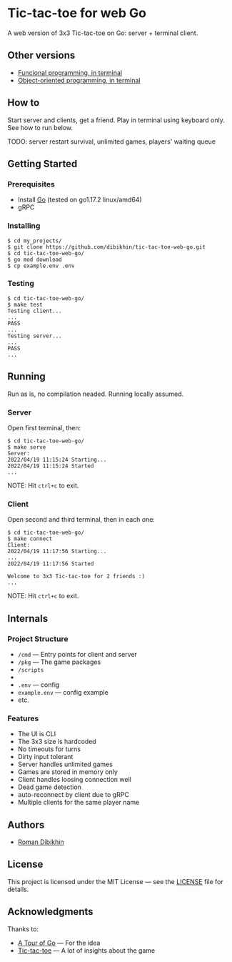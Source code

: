 # Tic-tac-toe for web Go

A web version of 3x3 Tic-tac-toe on Go: server + terminal client.

## Other versions
- [Funcional programming, in terminal](https://github.com/dibikhin/tic-tac-toe-cli-fp-go)
- [Object-oriented programming, in terminal](https://github.com/dibikhin/tic-tac-toe-cli-oop-go)

## How to
Start server and clients, get a friend. Play in terminal using keyboard only. See how to run below.

TODO: server restart survival, unlimited games, players' waiting queue

## Getting Started

### Prerequisites
- Install [Go](https://golang.org/doc/install) (tested on go1.17.2 linux/amd64)
- gRPC

### Installing
```
$ cd my_projects/
$ git clone https://github.com/dibikhin/tic-tac-toe-web-go.git
$ cd tic-tac-toe-web-go/
$ go mod download
$ cp example.env .env
```

### Testing
```
$ cd tic-tac-toe-web-go/
$ make test
Testing client...
...
PASS
...
Testing server...
...
PASS
...
```

## Running
Run as is, no compilation neaded. Running locally assumed.

### Server
Open first terminal, then:
```
$ cd tic-tac-toe-web-go/
$ make serve
Server:
2022/04/19 11:15:24 Starting...
2022/04/19 11:15:24 Started
...
```

NOTE: Hit `ctrl+c` to exit.

### Client
Open second and third terminal, then in each one:
```
$ cd tic-tac-toe-web-go/
$ make connect
Client:
2022/04/19 11:17:56 Starting...
...
2022/04/19 11:17:56 Started

Welcome to 3x3 Tic-tac-toe for 2 friends :)
...
```

NOTE: Hit `ctrl+c` to exit.

## Internals

### Project Structure
- `/cmd` — Entry points for client and server
- `/pkg` — The game packages
- `/scripts`
-
- `.env` — config
- `example.env` — config example
- etc.

### Features
- The UI is CLI
- The 3x3 size is hardcoded
- No timeouts for turns
- Dirty input tolerant
- Server handles unlimited games
- Games are stored in memory only
- Client handles loosing connection well
- Dead game detection
- auto-reconnect by client due to gRPC
- Multiple clients for the same player name

## Authors
- [Roman Dibikhin](https://github.com/dibikhin)

## License
This project is licensed under the MIT License — see the [LICENSE](./LICENSE) file for details.

## Acknowledgments
Thanks to:
- [A Tour of Go](https://tour.golang.org/welcome/1) — For the idea
- [Tic-tac-toe](https://en.wikipedia.org/wiki/Tic-tac-toe) — A lot of insights about the game